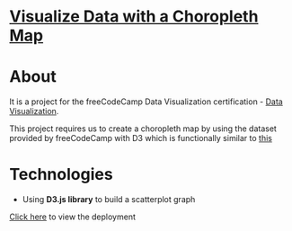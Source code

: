 # [Visualize Data with a Choropleth Map](https://www.freecodecamp.org/learn/data-visualization/data-visualization-projects/visualize-data-with-a-choropleth-map)

# About

It is a project for the freeCodeCamp Data Visualization certification - [Data Visualization](https://www.freecodecamp.org/learn/data-visualization/).

This project requires us to create a choropleth map by using the dataset provided by freeCodeCamp with D3 which is functionally similar to [this](https://codepen.io/freeCodeCamp/full/EZKqza)

# Technologies

- Using **D3.js library** to build a scatterplot graph

[Click here](https://jadefred.github.io/freeCodeCamp-Visualize-Data-with-a-Choropleth-Map/) to view the deployment
